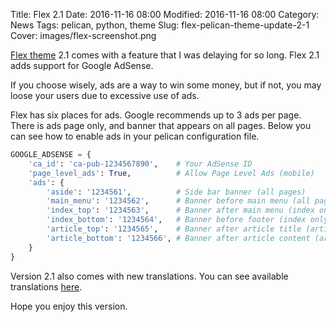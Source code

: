 Title: Flex 2.1
Date: 2016-11-16 08:00
Modified: 2016-11-16 08:00
Category: News
Tags: pelican, python, theme
Slug: flex-pelican-theme-update-2-1
Cover: images/flex-screenshot.png

[Flex theme](https://github.com/alexandrevicenzi/Flex) 2.1 comes with a feature that I was delaying for so long.
Flex 2.1 adds support for Google AdSense.

If you choose wisely, ads are a way to win some money, but if not, you may loose your users due to excessive use of ads.

Flex has six places for ads. Google recommends up to 3 ads per page. There is ads page only, and banner that appears on all pages.
Below you can see how to enable ads in your pelican configuration file.

```python
GOOGLE_ADSENSE = {
    'ca_id': 'ca-pub-1234567890',    # Your AdSense ID
    'page_level_ads': True,          # Allow Page Level Ads (mobile)
    'ads': {
        'aside': '1234561',          # Side bar banner (all pages)
        'main_menu': '1234562',      # Banner before main menu (all pages)
        'index_top': '1234563',      # Banner after main menu (index only)
        'index_bottom': '1234564',   # Banner before footer (index only)
        'article_top': '1234565',    # Banner after article title (article only)
        'article_bottom': '1234566', # Banner after article content (article only)
    }
}
```

Version 2.1 also comes with new translations. You can see available translations [here](https://github.com/alexandrevicenzi/Flex/wiki/Translations).

Hope you enjoy this version.
